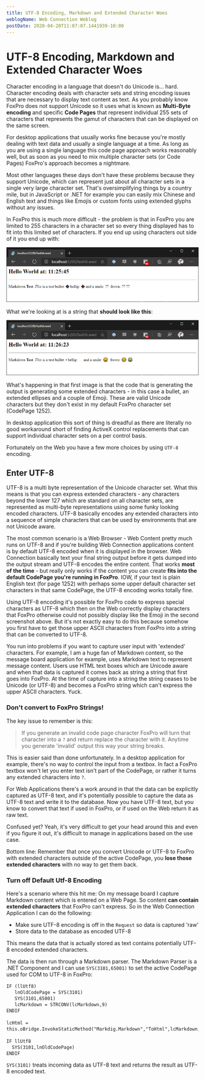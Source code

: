 ```yaml
---
title: UTF-8 Encoding, Markdown and Extended Character Woes
weblogName: Web Connection Weblog
postDate: 2020-04-20T11:07:07.1441939-10:00
---
```

# UTF-8 Encoding, Markdown and Extended Character Woes

Character encoding in a language that doesn't do Unicode is... hard. Character encoding deals with character sets and string encoding issues that are necessary to display text content as text. As you probably know FoxPro does not support Unicode so it uses what is known as **Multi-Byte encoding** and specific **Code Pages** that represent individual 255 sets of characters that represents the gamut of characters that can be displayed on the same screen.

For desktop applications that usually works fine because you're mostly dealing with text data and usually a single language at a time. As long as you are using a single language this code page approach works reasonably well, but as soon as you need to mix multiple character sets (or Code Pages) FoxPro's approach becomes a nightmare.

Most other languages these days don't have these problems because they support Unicode, which can represent just about all character sets in a single very large character set. That's oversimplifying things by a country mile, but in JavaScript or .NET for example you can easily mix Chinese and English text and things like Emojis or custom fonts using extended glyphs without any issues.

In FoxPro this is much more difficult - the problem is that in FoxPro you are limited to 255 characters in a character set so every thing displayed has to fit into this limited set of characters. If you end up using characters out side of it you end up with:

![](WebInvalidFoxCharacters.png)

What we're looking at is a string that **should look like this**:

![](WebValidUtf8.png)

What's happening in that first image is that the code that is generating the output is generating some extended characters - in this case a bullet, an extended ellipses and a couple of Emoji. These are valid Unicode characters but they don't exist in my default FoxPro character set (CodePage 1252).

In desktop application this sort of thing is dreadful as there are literally no good workaround short of finding ActiveX control replacements that can support individual character sets on a per control basis.

Fortunately on the Web you have a few more choices by using `UTF-8` encoding.

## Enter UTF-8
UTF-8 is a multi byte representation of the Unicode character set. What this means is that you can express extended characters - any characters beyond the lower 127 which are standard on all character sets, are represented as multi-byte representations using some funky looking encoded characters. UTF-8 basically encodes any extended characters into a sequence of simple characters that can be used by environments that are not Unicode aware.

The most common scenario is a Web Browser - Web Content pretty much runs on UTF-8 and if you're building Web Connection applications content is by default UTF-8 encoded when it is displayed in the browser. Web Connection basically text your final string output before it gets dumped into the output stream and UTF-8 encodes the entire content. That works **most of the time** - but really only works if the content you can create **fits into the default CodePage you're running in FoxPro**. IOW, if your text is plain English text (for page 1252) with perhaps some upper default character set characters in that same CodePage, the UTF-8 encoding works totally fine.

Using UTF-8 encoding it's possible for FoxPro code to express special characters as UTF-8 which then on the Web correctly display characters that FoxPro otherwise could not possibly display like the Emoji in the second screenshot above. But it's not exactly easy to do this because somehow you first have to get those upper ASCII characters from FoxPro into a string that can be converted to UTF-8.

You run into problems if you want to capture user input with 'extended' characters. For example, I am a huge fan of Markdown content, so the message board application for example, uses Markdown text to represent message content. Users use HTML text boxes which are Unicode aware and when that data is captured it comes back as string a string that first goes into FoxPro. At the time of capture into a string the string ceases to be Unicode (or UTF-8) and becomes a FoxPro string which can't express the upper ASCII characters. Yuck.

### Don't convert to FoxPro Strings!
The key issue to remember is this:

> If you generate an invalid code page character FoxPro will turn that character into a `?` and return replace the character with it. Anytime you generate 'invalid' output this way your string breaks.

This is easier said than done unfortunately. In a desktop application for example, there's no way to control the input from a textbox. In fact a FoxPro textbox won't let you enter text isn't part of the CodePage, or rather it turns any extended characters into `?`. 

For Web Applications there's a work around in that the data can be explicitly captured as UTF-8 text, and it's potentially possible to capture the data as UTF-8 text and write it to the database. Now you have UTF-8 text, but you know to convert that text if used in FoxPro, or if used on the Web return it as raw text.

Confused yet? Yeah, it's very difficult to get your head around this and even if you figure it out, it's difficult to manage in applications based on the use case.
  
Bottom line: Remember that once you convert Unicode or UTF-8 to FoxPro with extended characters outside of the active CodePage, you **lose those extended characters** with no way to get them back.

### Turn off Default Utf-8 Encoding
Here's a scenario where this hit me: On my message board I capture Markdown content which is entered on a Web Page. So content **can contain extended characters** that FoxPro can't express. So in the Web Connection Application I can do the following:

* Make sure UTF-8 encoding is off in the `Request` so data is captured 'raw'
* Store data to the database as encoded UTF-8

This means the data that is actually stored as text contains potentially UTF-8 encoded extended characters.

The data is then run through a Markdown parser. The Markdown Parser is a .NET Component and I can use 
`SYS(3101,65001)` to set the active CodePage used for COM to UTF-8 in FoxPro:

```foxpro
IF (llUtf8)
   lnOldCodePage = SYS(3101)
   SYS(3101,65001)
   lcMarkdown = STRCONV(lcMarkdown,9)
ENDIF

lcHtml = this.oBridge.InvokeStaticMethod("Markdig.Markdown","ToHtml",lcMarkdown,loPipeline)

IF llUtf8
  SYS(3101,lnOldCodePage)  
ENDIF
```

`SYS(3101)` treats incoming data as UTF-8 text and returns the result as UTF-8 encoded text.